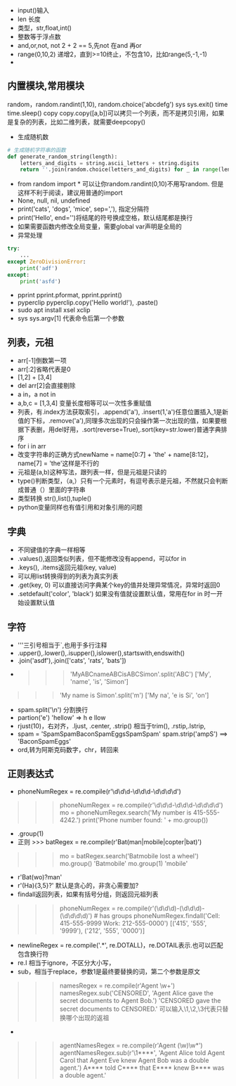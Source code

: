 - input()输入
- len 长度
- 类型，str,float,int()
- 整数等于浮点数
- and,or,not, not 2 + 2 == 5,先not 在and 再or
- range(0,10,2) 递增2，直到>=10终止，不包含10，比如range(5,-1,-1)
- 
##  内置模块,常用模块
random，random.randint(1,10), random.choice('abcdefg')
sys sys.exit()
time time.sleep()
copy copy.copy([a,b])可以拷贝一个列表，而不是拷贝引用，如果是复杂的列表，比如二维列表，就需要deepcopy()
- 生成随机数
```python
# 生成随机字符串的函数
def generate_random_string(length):
    letters_and_digits = string.ascii_letters + string.digits
    return ''.join(random.choice(letters_and_digits) for _ in range(length))
```

- from random import * 可以让你random.randint(0,10)不用写random. 但是这样不利于阅读，建议用普通的import
- None, null, nil, undefined
- print('cats', 'dogs', 'mice', sep=','), 指定分隔符
- print('Hello', end='')将结尾的符号换成空格，默认结尾都是换行
- 如果需要函数内修改全局变量，需要global var声明是全局的
- 异常处理
```python
try: 
    ...
except ZeroDivisionError:
    print('adf')
except: 
    print('asfd')
```
- pprint pprint.pformat, pprint.pprint()
- pyperclip pyperclip.copy('Hello world!'), .paste()
- sudo apt install xsel xclip
- sys sys.argv[1] 代表命令后第一个参数

## 列表，元祖
- arr[-1]倒数第一项
- arr[:2]省略代表是0
- [1,2] + [3,4]
- del arr[2]会直接剔除
- a in，a not in
- a,b,c = [1,3,4] 变量长度相等可以一次性多重赋值
- 列表，有.index方法获取索引，.append('a'), .insert(1,'a')任意位置插入,1是新值的下标，.remove('a'),同理多次出现的只会操作第一次出现的值，如果要根据下表删，用del好用，.sort(reverse=True),.sort(key=str.lower)普通字典排序
- for i in arr
- 改变字符串的正确方式newName = name[0:7] + 'the' + name[8:12]，name[7] = 'the'这样是不行的
- 元祖是(a,b)这种写法，跟列表一样，但是元祖是只读的
- type()判断类型，（a,）只有一个元素时，有逗号表示是元祖，不然就只会判断成普通（）里面的字符串
- 类型转换 str(),list(),tuple()
- python变量同样也有值引用和对象引用的问题

## 字典
- 不同键值的字典一样相等
- .values(),返回类似列表，但不能修改没有append，可以for in
- .keys(), .items返回元祖(key, value)
- 可以用list转换得到的列表为真实列表
- .get(key, 0) 可以直接访问字典某个key的值并处理异常情况，异常时返回0
- .setdefault('color', 'black') 如果没有值就设置默认值，常用在for in 时一开始设置默认值
  
## 字符
- '''三引号相当于`,也用于多行注释
- .upper(),.lower(),.isupper(),islower(),startswith,endswith()
- .join('asdf'),.join(['cats', 'rats', 'bats'])
- >>> 'MyABCnameABCisABCSimon'.split('ABC')
['My', 'name', 'is', 'Simon']
>>> 'My name is Simon'.split('m')
['My na', 'e is Si', 'on']
- spam.split('\n') 分割换行
- partion('e') 'hellow' => h e llow
- rjust(10)，右对齐，.ljust, .center, .strip() 相当于trim(), .rstip,.lstrip,
- spam = 'SpamSpamBaconSpamEggsSpamSpam'   spam.strip('ampS') ==> 'BaconSpamEggs'
- ord,转为阿斯克码数字，chr，转回来

## 正则表达式
- phoneNumRegex = re.compile(r'\d\d\d-\d\d\d-\d\d\d\d')
 >>> phoneNumRegex = re.compile(r'\d\d\d-\d\d\d-\d\d\d\d')
>>> mo = phoneNumRegex.search('My number is 415-555-4242.')
>>> print('Phone number found: ' + mo.group())
- .group(1)
- 正则 >>> batRegex = re.compile(r'Bat(man|mobile|copter|bat)')
>>> mo = batRegex.search('Batmobile lost a wheel')
>>> mo.group()
'Batmobile'
>>> mo.group(1)
'mobile'
- r'Bat(wo)?man'
- r'(Ha){3,5}?' 默认是贪心的，非贪心需要加?
- findall返回列表，如果有括号分组，则返回元祖列表
>>> phoneNumRegex = re.compile(r'(\d\d\d)-(\d\d\d)-(\d\d\d\d)') # has groups
>>> phoneNumRegex.findall('Cell: 415-555-9999 Work: 212-555-0000')
[('415', '555', '9999'), ('212', '555', '0000')]
- newlineRegex = re.compile('.*', re.DOTALL)，re.DOTAIL表示.也可以匹配包含换行符
- re.I 相当于ignore，不区分大小写，
- sub，相当于replace，参数1是最终要替换的词，第二个参数是原文
>>> namesRegex = re.compile(r'Agent \w+')
>>> namesRegex.sub('CENSORED', 'Agent Alice gave the secret documents to Agent Bob.')
'CENSORED gave the secret documents to CENSORED.'
可以输入\1,\2,\3代表只替换哪个出现的返祖
- 
>>> agentNamesRegex = re.compile(r'Agent (\w)\w*')
>>> agentNamesRegex.sub(r'\1****', 'Agent Alice told Agent Carol that Agent
Eve knew Agent Bob was a double agent.')
A**** told C**** that E**** knew B**** was a double agent.'

